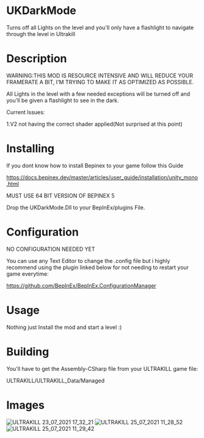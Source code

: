 
# UKDarkMode
Turns off all Lights on the level and you'll only have a flashlight to navigate through the level in Ultrakill
# Description

WARNING:THIS MOD IS RESOURCE INTENSIVE AND WILL REDUCE YOUR FRAMERATE A BIT, I'M TRYING TO MAKE IT AS OPTIMIZED AS POSSIBLE.

All Lights in the level with a few needed exceptions will be turned off and you'll be given a flashlight to see in the dark.

Current Issues:

1.V2 not having the correct shader applied(Not surprised at this point)


# Installing

If you dont know how to install Bepinex to your game follow this Guide

https://docs.bepinex.dev/master/articles/user_guide/installation/unity_mono.html

MUST USE 64 BIT VERSION OF BEPINEX 5

Drop the UKDarkMode.Dll to your BepInEx/plugins File.

# Configuration

NO CONFIGURATION NEEDED YET

You can use any Text Editor to change the .config file but i highly recommend using the plugin linked below for not needing to restart your game everytime:

https://github.com/BepInEx/BepInEx.ConfigurationManager

# Usage

Nothing just Install the mod and start a level :)

# Building

You'll have to get the Assembly-CSharp file from your ULTRAKILL game file:

ULTRAKILL/ULTRAKILL_Data/Managed

# Images

![ULTRAKILL 23_07_2021 17_32_21](https://user-images.githubusercontent.com/70617250/126841639-913c38fe-9408-4699-80cf-acb7166aab41.png)
![ULTRAKILL 25_07_2021 11_28_52](https://user-images.githubusercontent.com/70617250/126902804-9a6e5271-00ce-4c8b-ae5a-69c1623d66a1.png)
![ULTRAKILL 25_07_2021 11_29_42](https://user-images.githubusercontent.com/70617250/126902805-89aa72e6-f9f3-4eaa-8b3f-0e246c85e17d.png)
